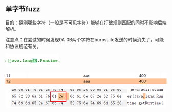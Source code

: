## 单字节fuzz

目的：探测哪些字符（一般是不可见字符）能够在打破规则匹配的同时不影响后端解析。

注意点：在尝试的时候发现0A 0B两个字符在burpsuite发送的时候消失了，可能和协议规范有关。

![image-20230615095546249](./Readme.assets/image-20230615095546249.png)

![image-20230615095513346](./Readme.assets/image-20230615095513346.png)

![image-20230615095527096](./Readme.assets/image-20230615095527096.png)